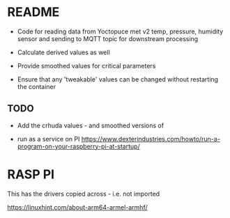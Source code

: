 README
======
- Code for reading data from Yoctopuce met v2 
temp, pressure, humidity sensor and sending to MQTT topic for downstream processing

- Calculate derived values as well

- Provide smoothed values for critical parameters

- Ensure that any 'tweakable' values can be changed without restarting the container


TODO
----
- Add the crhuda values - and smoothed versions of

- run as a service on PI https://www.dexterindustries.com/howto/run-a-program-on-your-raspberry-pi-at-startup/

RASP PI
=======
This has the drivers copied across - i.e. not imported

https://linuxhint.com/about-arm64-armel-armhf/